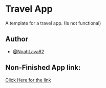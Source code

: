 
# Travel App

A template for a travel app. (Is not functional)
## Author

- [@NoahLava82](https://www.github.com/NoahLava82)


## Non-Finished App link:

[Click Here for the link](https://www.travel-app7.vercel.app)